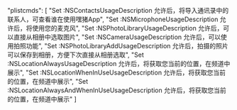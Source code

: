 "plistcmds": [
  "Set :NSContactsUsageDescription 允许后，将导入通讯录中的联系人，可查看谁在使用嘿猪App",
  "Set :NSMicrophoneUsageDescription 允许后，将使用您的麦克风",
  "Set :NSPhotoLibraryUsageDescription 允许后，可以直接从相册中选取图片",
  "Set :NSCameraUsageDescription 允许后，可以使用拍照功能",
  "Set :NSPhotoLibraryAddUsageDescription 允许后，拍摄的照片可以保存到相册，方便下次直接从相册选取",
  "Set :NSLocationAlwaysUsageDescription 允许后，将获取您当前的位置，在频道中展示",
  "Set :NSLocationWhenInUseUsageDescription 允许后，将获取您当前的位置，在频道中展示",
  "Set :NSLocationAlwaysAndWhenInUseUsageDescription 允许后，将获取您当前的位置，在频道中展示"
]
